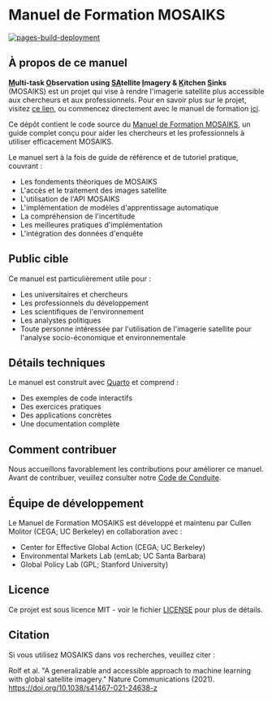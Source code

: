 # Manuel de Formation MOSAIKS

<!-- badges: start -->

[![pages-build-deployment](https://github.com/cullen-molitor/MOSAIKS-Training-Manual/actions/workflows/pages/pages-build-deployment/badge.svg)](https://github.com/cullen-molitor/MOSAIKS-Training-Manual/actions/workflows/pages/pages-build-deployment)

<!-- badges: end -->

## À propos de ce manuel

**<ins>M</ins>ulti-task <ins>O</ins>bservation using <ins>SA</ins>tellite <ins>I</ins>magery & <ins>K</ins>itchen <ins>S</ins>inks** (MOSAIKS) est un projet qui vise à rendre l'imagerie satellite plus accessible aux chercheurs et aux professionnels. Pour en savoir plus sur le projet, visitez [ce lien](https://mosaiks.org/), ou commencez directement avec le manuel de formation [ici](https://cullen-molitor.github.io/MOSAIKS-Training-Manual/).

Ce dépôt contient le code source du [Manuel de Formation MOSAIKS](https://cullen-molitor.github.io/MOSAIKS-Training-Manual/fr), un guide complet conçu pour aider les chercheurs et les professionnels à utiliser efficacement MOSAIKS.

Le manuel sert à la fois de guide de référence et de tutoriel pratique, couvrant :

- Les fondements théoriques de MOSAIKS
- L'accès et le traitement des images satellite
- L'utilisation de l'API MOSAIKS
- L'implémentation de modèles d'apprentissage automatique
- La compréhension de l'incertitude
- Les meilleures pratiques d'implémentation
- L'intégration des données d'enquête

## Public cible

Ce manuel est particulièrement utile pour :

- Les universitaires et chercheurs
- Les professionnels du développement
- Les scientifiques de l'environnement
- Les analystes politiques
- Toute personne intéressée par l'utilisation de l'imagerie satellite pour l'analyse socio-économique et environnementale

## Détails techniques

Le manuel est construit avec [Quarto](https://quarto.org/) et comprend :

- Des exemples de code interactifs
- Des exercices pratiques
- Des applications concrètes
- Une documentation complète

## Comment contribuer

Nous accueillons favorablement les contributions pour améliorer ce manuel. Avant de contribuer, veuillez consulter notre [Code de Conduite](https://contributor-covenant.org/version/2/0/CODE_OF_CONDUCT.html).

## Équipe de développement

Le Manuel de Formation MOSAIKS est développé et maintenu par Cullen Molitor (CEGA; UC Berkeley) en collaboration avec :

- Center for Effective Global Action (CEGA; UC Berkeley)
- Environmental Markets Lab (emLab; UC Santa Barbara)
- Global Policy Lab (GPL; Stanford University)


## Licence

Ce projet est sous licence MIT - voir le fichier [LICENSE](LICENSE) pour plus de détails.

## Citation

Si vous utilisez MOSAIKS dans vos recherches, veuillez citer :

Rolf et al. "A generalizable and accessible approach to machine learning with global satellite imagery." Nature Communications (2021). https://doi.org/10.1038/s41467-021-24638-z
